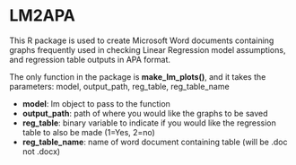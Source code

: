 # LM2APA

This R package is used to create Microsoft Word documents containing graphs frequently used in checking Linear Regression model assumptions, and regression table outputs in APA format.

The only function in the package is **make_lm_plots()**, and it takes the parameters: model, output_path, reg_table, reg_table_name 

* **model**: lm object to pass to the function
* **output_path**: path of where you would like the graphs to be saved 
* **reg_table**: binary variable to indicate if you would like the regression table to also be made (1=Yes, 2=no)
* **reg_table_name**: name of word document containing table (will be .doc not .docx)

